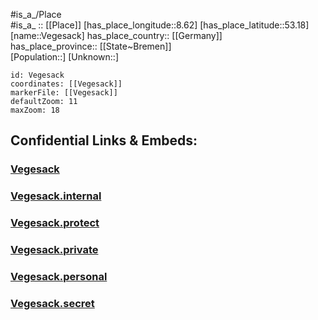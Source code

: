 ﻿---
location: [53.18,8.62] 
mapzoom: [7,12] 
mapmarker: city 
type: City
tags:
- geo/City


SpocWebEntityId: 35230
isDeleted: false
confidential: public

---
#is_a_/Place  
#is_a_ :: [[Place]] 
[has_place_longitude::8.62] 
[has_place_latitude::53.18] 
[name::Vegesack] 
has_place_country:: [[Germany]]  
has_place_province:: [[State~Bremen]]  
[Population::] 
[Unknown::] 


```leaflet
id: Vegesack
coordinates: [[Vegesack]] 
markerFile: [[Vegesack]] 
defaultZoom: 11 
maxZoom: 18
```


## Confidential Links & Embeds: 

### [Vegesack](/_public/Earth/Continent/Europe/Europe~Central/Germany/Germany~West/State~Bremen/cities~Bremen/Vegesack.md) 

### [Vegesack.internal](/_internal/Earth/Continent/Europe/Europe~Central/Germany/Germany~West/State~Bremen/cities~Bremen/Vegesack.internal.md) 

### [Vegesack.protect](/_protect/Earth/Continent/Europe/Europe~Central/Germany/Germany~West/State~Bremen/cities~Bremen/Vegesack.protect.md) 

### [Vegesack.private](/_private/Earth/Continent/Europe/Europe~Central/Germany/Germany~West/State~Bremen/cities~Bremen/Vegesack.private.md) 

### [Vegesack.personal](/_personal/Earth/Continent/Europe/Europe~Central/Germany/Germany~West/State~Bremen/cities~Bremen/Vegesack.personal.md) 

### [Vegesack.secret](/_secret/Earth/Continent/Europe/Europe~Central/Germany/Germany~West/State~Bremen/cities~Bremen/Vegesack.secret.md) 
